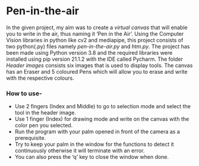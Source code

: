 # Pen-in-the-air

In the given project, my aim was to create a *virtual canvas* that will enable you to write in the air, thus naming it ‘Pen in the Air’. Using the Computer Vision libraries in python like cv2 and mediapipe, this project consists of two python(.py) files namely *pen-in-the-air.py* and *htm.py*. The project has been made using Python version 3.8 and the required libraries were installed using pip version 21.1.2 with the IDE called Pycharm. The folder *Header images* consists six images that is used to display tools. The canvas has an Eraser and 5 coloured Pens which will allow you to erase and write with the respective colours. 

### How to use-
- Use 2 fingers (Index and Middle) to go to selection mode and select the tool in the header image.
- Use 1 finger (Index) for drawing mode and write on the canvas with the color pen you selected.
- Run the program with your palm opened in front of the camera as a prerequisite.
- Try to keep your palm in the window for the functions to detect it continuously otherwise it will terminate with an error.
- You can also press the ‘q’ key to close the window when done. 
